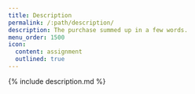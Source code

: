 ```yaml
---
title: Description
permalink: /:path/description/
description: The purchase summed up in a few words.
menu_order: 1500
icon:
  content: assignment
  outlined: true
---
```


{% include description.md %}
